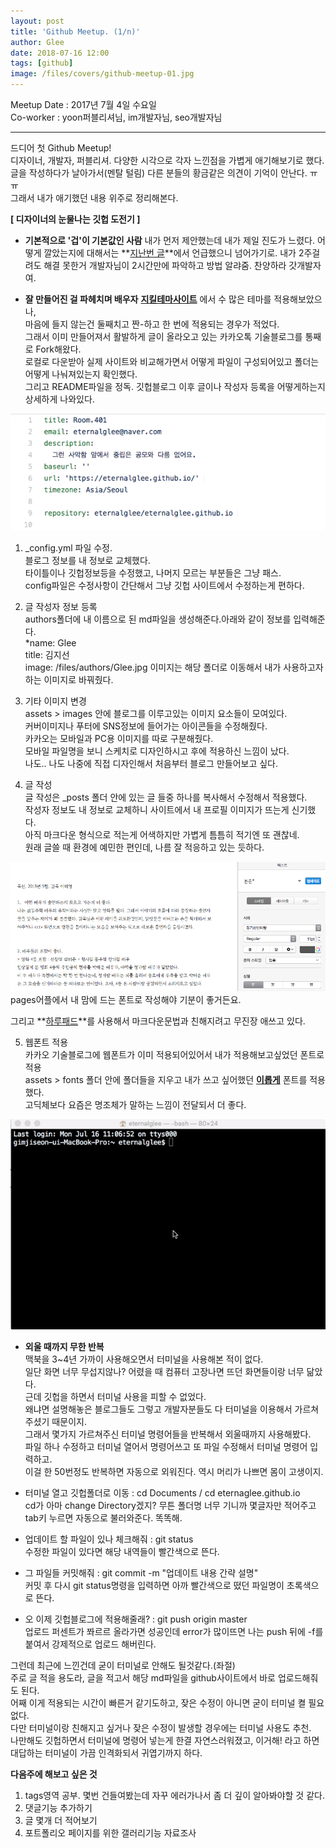 ```yaml
---
layout: post
title: 'Github Meetup. (1/n)'
author: Glee
date: 2018-07-16 12:00
tags: [github]
image: /files/covers/github-meetup-01.jpg
---
```


Meetup Date : 2017년 7월 4일 수요일  
Co-worker   : yoon퍼블리셔님, im개발자님, seo개발자님  
- - -

드디어 첫 Github Meetup!  
디자이너, 개발자, 퍼블리셔. 다양한 시각으로 각자 느낀점을 가볍게 애기해보기로 했다.  
글을 작성하다가 날아가서(멘탈 털림) 다른 분들의 황금같은 의견이 기억이 안난다. ㅠㅠ  
그래서 내가 애기했던 내용 위주로 정리해본다.  


**[ 디자이너의 눈물나는 깃헙 도전기 ]**

  - **기본적으로 '겁'이 기본값인 사람**
  내가 먼저 제안했는데 내가 제일 진도가 느렸다.
  어떻게 깔았는지에 대해서는 **[지난번 글](https://eternalglee.github.io/2018/07/10/start_github/)**에서 언급했으니 넘어가기로.
  내가 2주걸려도 해결 못한거 개발자님이 2시간만에 파악하고 방법 알랴줌. 찬양하라 갓개발자여.
  
  
  - **잘 만들어진 걸 파헤치며 배우자**
  **[지킬테마사이트](https://jekyllthemes.org/)** 에서 수 많은 테마를 적용해보았으나,  
  마음에 들지 않는건 둘째치고 짠-하고 한 번에 적용되는 경우가 적었다.  
  그래서 이미 만들어져서 활발하게 글이 올라오고 있는 카카오톡 기술블로그를 통째로 Fork해왔다.  
  로컬로 다운받아 실제 사이트와 비교해가면서 어떻게 파일이 구성되어있고 폴더는 어떻게 나눠져있는지 확인했다.  
  그리고 README파일을 정독. 깃헙블로그 이후 글이나 작성자 등록을 어떻게하는지 상세하게 나와있다.  
 
 
  ![가장 기초가 되는 config파일 수정하기](/files/config-edit.png)  
  
  1. _config.yml 파일 수정.  
   블로그 정보를 내 정보로 교체했다.  
   타이틀이나 깃헙정보등을 수정했고, 나머지 모르는 부분들은 그냥 패스.  
   config파일은 수정사항이 간단해서 그냥 깃헙 사이트에서 수정하는게 편하다.  
    
  2. 글 작성자 정보 등록  
  authors폴더에 내 이름으로 된 md파일을 생성해준다.아래와 같이 정보를 입력해준다.  
  *name: Glee  
  title: 김지선  
  image: /files/authors/Glee.jpg
  이미지는 해당 폴더로 이동해서 내가 사용하고자하는 이미지로 바꿔줬다.  
      
  3. 기타 이미지 변경  
  assets > images 안에 블로그를 이루고있는 이미지 요소들이 모여있다.  
  커버이미지나 푸터에 SNS정보에 들어가는 아이콘들을 수정해줬다.  
  카카오는 모바일과 PC용 이미지를 따로 구분해줬다.  
  모바일 파일명을 보니 스케치로 디자인하시고 후에 적용하신 느낌이 났다.  
  나도.. 나도 나중에 직접 디자인해서 처음부터 블로그 만들어보고 싶다.  
    
  4. 글 작성  
  글 작성은 _posts 폴더 안에 있는 글 들중 하나를 복사해서 수정해서 적용했다.  
  작성자 정보도 내 정보로 교체하니 사이트에서 내 프로필 이미지가 뜨는게 신기했다.  
  아직 마크다운 형식으로 적는게 어색하지만 가볍게 틈틈히 적기엔 또 괜찮네.  
  원래 글쓸 때 환경에 예민한 편인데, 나름 잘 적응하고 있는 듯하다.  
  
  ![예민한 사람의 평소 글쓰기 환경](/files/write-in-pages.png)  
  pages어플에서 내 맘에 드는 폰트로 작성해야 기분이 좋거든요.  
    
  그리고 **[하루패드](http://pad.haroopress.com/page.html)**를 사용해서 마크다운문법과 친해지려고 무진장 애쓰고 있다.  
  
  
  5. 웹폰트 적용  
  카카오 기술블로그에 웹폰트가 이미 적용되어있어서 내가 적용해보고싶었던 폰트로 적용  
  assets > fonts 폴더 안에 폴더들을 지우고 내가 쓰고 싶어했던 **[이롭게](http://font.iropke.com/batang/)** 폰트를 적용했다.  
  고딕체보다 요즘은 명조체가 말하는 느낌이 전달되서 더 좋다.  
  
  
 ![터미널이랑 칭구칭긔](/files/my-terminal.gif)   
 - **외울 때까지 무한 반복**  
  맥북을 3~4년 가까이 사용해오면서 터미널을 사용해본 적이 없다.  
  일단 화면 너무 무섭지않나? 어렸을 때 컴퓨터 고장나면 뜨던 화면들이랑 너무 닮았다.  
  근데 깃헙을 하면서 터미널 사용을 피할 수 없었다.  
  왜냐면 설명해놓은 블로그들도 그렇고 개발자분들도 다 터미널을 이용해서 가르쳐주셨기 때문이지.  
  그래서 몇가지 가르쳐주신 터미널 명령어들을 반복해서 외울때까지 사용해봤다.  
  파일 하나 수정하고 터미널 열어서 명령어쓰고 또 파일 수정해서 터미널 명령어 입력하고.  
  이걸 한 50번정도 반복하면 자동으로 외워진다. 역시 머리가 나쁘면 몸이 고생이지.   
  
  - 터미널 열고 깃헙폴더로 이동 : cd Documents / cd eternaglee.github.io  
    cd가 아마 change Directory겠지? 무튼 폴더명 너무 기니까 몇글자만 적어주고 tab키 누르면 자동으로 불러와준다. 똑똑해.  
  
  - 업데이트 할 파일이 있나 체크해줘 : git status  
    수정한 파일이 있다면 해당 내역들이 빨간색으로 뜬다.  
    
  - 그 파일들 커밋해줘 : git commit -m "업데이트 내용 간략 설명"  
    커밋 후 다시 git status명령을 입력하면 아까 빨간색으로 떴던 파일명이 초록색으로 뜬다.  
  
  - 오 이제 깃헙블로그에 적용해줄래? : git push origin master  
    업로드 퍼센트가 쫘르르 올라가면 성공인데 error가 많이뜨면 나는 push 뒤에 -f를 붙여서 강제적으로 업로드 해버린다.  
    
  그런데 최근에 느낀건데 굳이 터미널로 안해도 될것같다.(좌절)  
  주로 글 적을 용도라, 글을 적고서 해당 md파일을 github사이트에서 바로 업로드해줘도 된다.  
  어째 이게 적용되는 시간이 빠른거 같기도하고, 잦은 수정이 아니면 굳이 터미널 켤 필요 없다.  
  다만 터미널이랑 친해지고 싶거나 잦은 수정이 발생할 경우에는 터미널 사용도 추천.  
  나만해도 깃헙하면서 터미널에 명령어 넣는게 한결 자연스러워졌고, 이거해! 라고 하면 대답하는 터미널이 가끔 인격화되서 귀엽기까지 하다.  
  
    
    
    
  **다음주에 해보고 싶은 것**  
  1. tags영역 공부. 몇번 건들여봤는데 자꾸 에러가나서 좀 더 깊이 알아봐야할 것 같다.  
  2. 댓글기능 추가하기  
  3. 글 몇개 더 적어보기  
  4. 포트폴리오 페이지를 위한 갤러리기능 자료조사  
  
